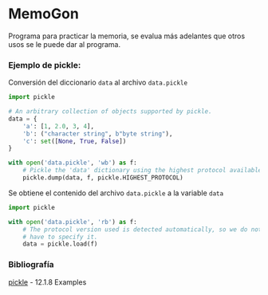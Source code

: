 # MemoGon
Programa para practicar la memoria, se evalua más adelantes que otros usos se le puede dar al programa.

### Ejemplo de pickle:

Conversión del diccionario `data` al archivo `data.pickle`
```python
import pickle

# An arbitrary collection of objects supported by pickle.
data = {
    'a': [1, 2.0, 3, 4],
    'b': ("character string", b"byte string"),
    'c': set([None, True, False])
}

with open('data.pickle', 'wb') as f:
    # Pickle the 'data' dictionary using the highest protocol available.
    pickle.dump(data, f, pickle.HIGHEST_PROTOCOL)
```

Se obtiene el contenido del archivo `data.pickle` a la variable `data`
```python
import pickle

with open('data.pickle', 'rb') as f:
    # The protocol version used is detected automatically, so we do not
    # have to specify it.
    data = pickle.load(f)
```

### Bibliografía

[pickle](https://docs.python.org/3.4/library/pickle.html) - 12.1.8 Examples